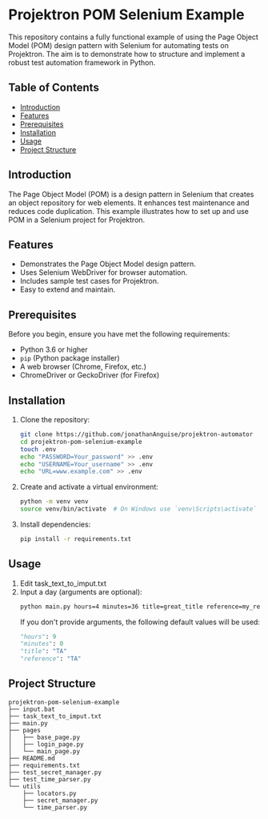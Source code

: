 # Projektron POM Selenium Example

This repository contains a fully functional example of using the Page Object Model (POM) design pattern with Selenium for automating tests on Projektron. The aim is to demonstrate how to structure and implement a robust test automation framework in Python.

## Table of Contents
- [Introduction](#introduction)
- [Features](#features)
- [Prerequisites](#prerequisites)
- [Installation](#installation)
- [Usage](#usage)
- [Project Structure](#project-structure)

## Introduction
The Page Object Model (POM) is a design pattern in Selenium that creates an object repository for web elements. It enhances test maintenance and reduces code duplication. This example illustrates how to set up and use POM in a Selenium project for Projektron.

## Features
- Demonstrates the Page Object Model design pattern.
- Uses Selenium WebDriver for browser automation.
- Includes sample test cases for Projektron.
- Easy to extend and maintain.

## Prerequisites
Before you begin, ensure you have met the following requirements:
- Python 3.6 or higher
- `pip` (Python package installer)
- A web browser (Chrome, Firefox, etc.)
- ChromeDriver or GeckoDriver (for Firefox)

## Installation
1. Clone the repository:
    ```sh
    git clone https://github.com/jonathanAnguise/projektron-automator
    cd projektron-pom-selenium-example
    touch .env
    echo "PASSWORD=Your_password" >> .env
    echo "USERNAME=Your_username" >> .env
    echo "URL=www.example.com" >> .env
    ```

2. Create and activate a virtual environment:
    ```sh
    python -m venv venv
    source venv/bin/activate  # On Windows use `venv\Scripts\activate`
    ```

3. Install dependencies:
    ```sh
    pip install -r requirements.txt
    ```

## Usage
1. Edit task_text_to_imput.txt
2. Input a day (arguments are optional):
    ```sh
    python main.py hours=4 minutes=36 title=great_title reference=my_ref
    ```
    If you don't provide arguments, the following default values will be used:
    ```python
    "hours": 9
    "minutes": 0
    "title": "TA"
    "reference": "TA"
    ```

## Project Structure
```plaintext
projektron-pom-selenium-example
├── input.bat
├── task_text_to_imput.txt
├── main.py
├── pages
│   ├── base_page.py
│   ├── login_page.py
│   └── main_page.py
├── README.md
├── requirements.txt
├── test_secret_manager.py
├── test_time_parser.py
└── utils
    ├── locators.py
    ├── secret_manager.py
    └── time_parser.py
```
